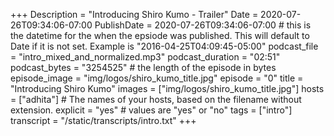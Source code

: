 +++
Description = "Introducing Shiro Kumo - Trailer"
Date = 2020-07-26T09:34:06-07:00
PublishDate = 2020-07-26T09:34:06-07:00 # this is the datetime for the when the epsiode was published. This will default to Date if it is not set. Example is "2016-04-25T04:09:45-05:00"
podcast_file = "intro_mixed_and_normalized.mp3"
podcast_duration = "02:51"
podcast_bytes = "3254525" # the length of the episode in bytes
episode_image = "img/logos/shiro_kumo_title.jpg"
episode = "0"
title = "Introducing Shiro Kumo"
images = ["img/logos/shiro_kumo_title.jpg"]
hosts = ["adhita"] # The names of your hosts, based on the filename without extension.
explicit = "yes" # values are "yes" or "no"
tags = ["intro"]
transcript = "/static/transcripts/intro.txt"
+++
